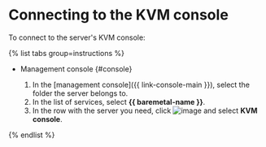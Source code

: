 # Connecting to the KVM console

To connect to the server's KVM console:

{% list tabs group=instructions %}

- Management console {#console}

  1. In the [management console]({{ link-console-main }}), select the folder the server belongs to.
  1. In the list of services, select **{{ baremetal-name }}**.
  1. In the row with the server you need, click ![image](../../../_assets/console-icons/ellipsis.svg) and select **KVM console**.

{% endlist %}
